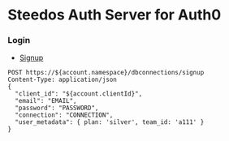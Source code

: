 Steedos Auth Server for Auth0
===

### Login

- [Signup](https://github.com/auth0/docs/blob/master/articles/api/authentication/_sign-up.md)
```
POST https://${account.namespace}/dbconnections/signup
Content-Type: application/json
{
  "client_id": "${account.clientId}",
  "email": "EMAIL",
  "password": "PASSWORD",
  "connection": "CONNECTION",
  "user_metadata": { plan: 'silver', team_id: 'a111' }
}
```